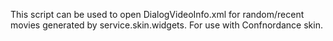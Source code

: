 This script can be used to open DialogVideoInfo.xml for random/recent movies generated by service.skin.widgets.  For use with Confnordance skin.  
